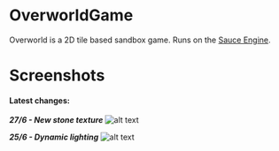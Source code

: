 # OverworldGame
Overworld is a 2D tile based sandbox game. Runs on the [Sauce Engine](https://github.com/bitsauce/Sauce-Engine).

# Screenshots
#### Latest changes:
**_27/6 - New stone texture_**
![alt text](https://cloud.githubusercontent.com/assets/3323853/16382123/c9c214ac-3c7f-11e6-98b6-7139915265c8.png "Screenshot")

**_25/6 - Dynamic lighting_**
![alt text](https://cloud.githubusercontent.com/assets/3323853/16357965/fc91fd00-3b05-11e6-854b-2d5c22203502.png "Screenshot")
